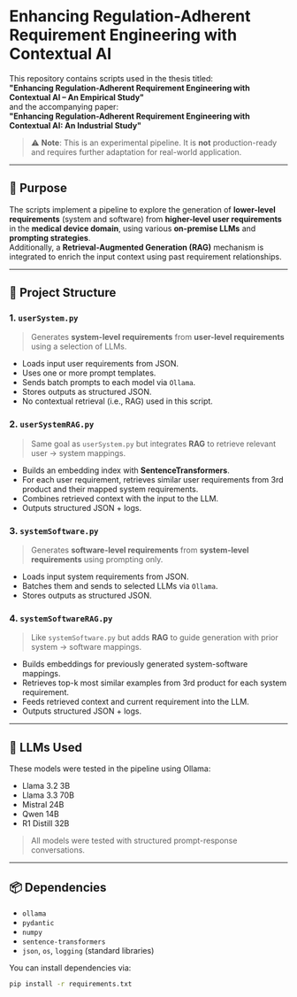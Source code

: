 # Enhancing Regulation-Adherent Requirement Engineering with Contextual AI

This repository contains scripts used in the thesis titled:  
**"Enhancing Regulation-Adherent Requirement Engineering with Contextual AI – An Empirical Study"**  
and the accompanying paper:  
**"Enhancing Regulation-Adherent Requirement Engineering with Contextual AI: An Industrial Study"**

> ⚠️ **Note**: This is an experimental pipeline. It is **not** production-ready and requires further adaptation for real-world application.

---

## 📌 Purpose

The scripts implement a pipeline to explore the generation of **lower-level requirements** (system and software) from **higher-level user requirements** in the **medical device domain**, using various **on-premise LLMs** and **prompting strategies**.  
Additionally, a **Retrieval-Augmented Generation (RAG)** mechanism is integrated to enrich the input context using past requirement relationships.

---

## 📂 Project Structure

### 1. `userSystem.py`
> Generates **system-level requirements** from **user-level requirements** using a selection of LLMs.

- Loads input user requirements from JSON.
- Uses one or more prompt templates.
- Sends batch prompts to each model via `Ollama`.
- Stores outputs as structured JSON.
- No contextual retrieval (i.e., RAG) used in this script.

### 2. `userSystemRAG.py`
> Same goal as `userSystem.py` but integrates **RAG** to retrieve relevant user → system mappings.

- Builds an embedding index with **SentenceTransformers**.
- For each user requirement, retrieves similar user requirements from 3rd product and their mapped system requirements.
- Combines retrieved context with the input to the LLM.
- Outputs structured JSON + logs.

### 3. `systemSoftware.py`
> Generates **software-level requirements** from **system-level requirements** using prompting only.

- Loads input system requirements from JSON.
- Batches them and sends to selected LLMs via `Ollama`.
- Stores outputs as structured JSON.

### 4. `systemSoftwareRAG.py`
> Like `systemSoftware.py` but adds **RAG** to guide generation with prior system → software mappings.

- Builds embeddings for previously generated system-software mappings.
- Retrieves top-k most similar examples from 3rd product for each system requirement.
- Feeds retrieved context and current requirement into the LLM.
- Outputs structured JSON + logs.
  
---

## 🧠 LLMs Used

These models were tested in the pipeline using Ollama:
- Llama 3.2 3B
- Llama 3.3 70B
- Mistral 24B
- Qwen 14B
- R1 Distill 32B

> All models were tested with structured prompt-response conversations.

---

## 📦 Dependencies

- `ollama`
- `pydantic`
- `numpy`
- `sentence-transformers`
- `json`, `os`, `logging` (standard libraries)

You can install dependencies via:
```bash
pip install -r requirements.txt
